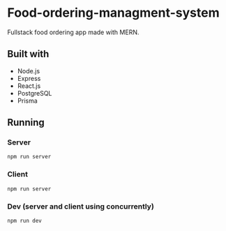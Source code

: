 # Food-ordering-managment-system
Fullstack food ordering app made with MERN.

## Built with
- Node.js
- Express
- React.js
- PostgreSQL
- Prisma 

## Running
### Server
    npm run server
 ### Client
    npm run server
 ### Dev (server and client using concurrently)
    npm run dev

 




